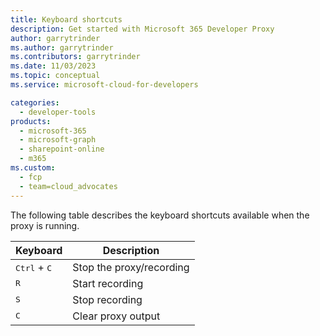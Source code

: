 ```yaml
---
title: Keyboard shortcuts
description: Get started with Microsoft 365 Developer Proxy
author: garrytrinder
ms.author: garrytrinder
ms.contributors: garrytrinder
ms.date: 11/03/2023
ms.topic: conceptual
ms.service: microsoft-cloud-for-developers

categories:
  - developer-tools
products:
  - microsoft-365
  - microsoft-graph
  - sharepoint-online
  - m365
ms.custom:
  - fcp
  - team=cloud_advocates
---
```


The following table describes the keyboard shortcuts available when the proxy is running.

| Keyboard  | Description   |
|-------------- | -------------- |
| <kbd>Ctrl</kbd> + <kbd>C</kbd>   | Stop the proxy/recording |
| <kbd>R</kbd>   | Start recording     |
| <kbd>S</kbd>   | Stop recording     |
| <kbd>C</kbd>   | Clear proxy output     |
